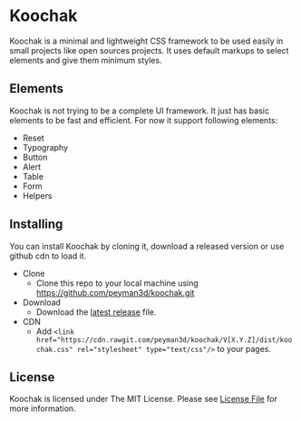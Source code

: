 Koochak
=======
Koochak is a minimal and lightweight CSS framework to be used easily in small projects like open sources projects. It uses default markups to select elements and give them minimum styles.

Elements
-------
Koochak is not trying to be a complete UI framework. It just has basic elements to be fast and efficient. For now it support following elements:
* Reset
* Typography
* Button
* Alert
* Table
* Form
* Helpers

Installing
----------
You can install Koochak by cloning it, download a released version or use github cdn to load it.
* Clone
    * Clone this repo to your local machine using https://github.com/peyman3d/koochak.git
* Download
    * Download the [latest release](https://github.com/peyman3d/koochak/releases) file.
* CDN
    * Add `<link href="https://cdn.rawgit.com/peyman3d/koochak/V[X.Y.Z]/dist/koochak.css" rel="stylesheet" type="text/css"/>` to your pages.

License
-------
Koochak is licensed under The MIT License. Please see [License File](https://github.com/peyman3d/koochak/blob/master/LICENSE) for more information.